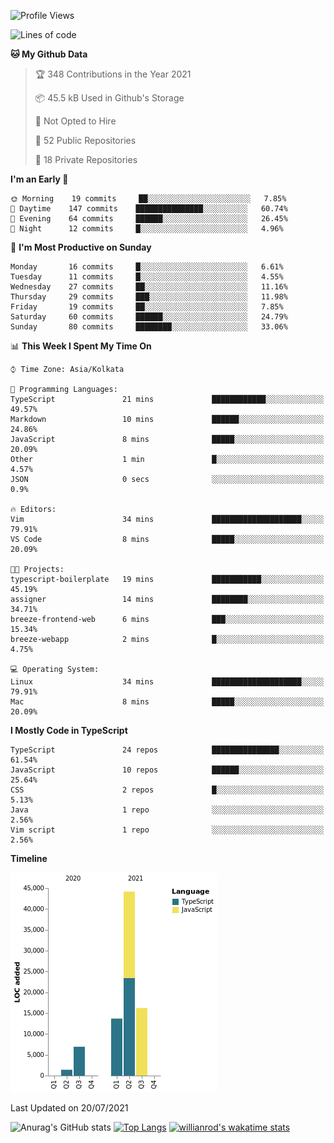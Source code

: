 <!--START_SECTION:waka-->
![Profile Views](http://img.shields.io/badge/Profile%20Views-1-blue)

![Lines of code](https://img.shields.io/badge/From%20Hello%20World%20I%27ve%20Written-82541%20lines%20of%20code-blue)

**🐱 My Github Data** 

> 🏆 348 Contributions in the Year 2021
 > 
> 📦 45.5 kB Used in Github's Storage 
 > 
> 🚫 Not Opted to Hire
 > 
> 📜 52 Public Repositories 
 > 
> 🔑 18 Private Repositories  
 > 
**I'm an Early 🐤** 

```text
🌞 Morning    19 commits     ██░░░░░░░░░░░░░░░░░░░░░░░   7.85% 
🌆 Daytime    147 commits    ███████████████░░░░░░░░░░   60.74% 
🌃 Evening    64 commits     ██████░░░░░░░░░░░░░░░░░░░   26.45% 
🌙 Night      12 commits     █░░░░░░░░░░░░░░░░░░░░░░░░   4.96%

```
📅 **I'm Most Productive on Sunday** 

```text
Monday       16 commits     █░░░░░░░░░░░░░░░░░░░░░░░░   6.61% 
Tuesday      11 commits     █░░░░░░░░░░░░░░░░░░░░░░░░   4.55% 
Wednesday    27 commits     ██░░░░░░░░░░░░░░░░░░░░░░░   11.16% 
Thursday     29 commits     ███░░░░░░░░░░░░░░░░░░░░░░   11.98% 
Friday       19 commits     ██░░░░░░░░░░░░░░░░░░░░░░░   7.85% 
Saturday     60 commits     ██████░░░░░░░░░░░░░░░░░░░   24.79% 
Sunday       80 commits     ████████░░░░░░░░░░░░░░░░░   33.06%

```


📊 **This Week I Spent My Time On** 

```text
⌚︎ Time Zone: Asia/Kolkata

💬 Programming Languages: 
TypeScript               21 mins             ████████████░░░░░░░░░░░░░   49.57% 
Markdown                 10 mins             ██████░░░░░░░░░░░░░░░░░░░   24.86% 
JavaScript               8 mins              █████░░░░░░░░░░░░░░░░░░░░   20.09% 
Other                    1 min               █░░░░░░░░░░░░░░░░░░░░░░░░   4.57% 
JSON                     0 secs              ░░░░░░░░░░░░░░░░░░░░░░░░░   0.9%

🔥 Editors: 
Vim                      34 mins             ████████████████████░░░░░   79.91% 
VS Code                  8 mins              █████░░░░░░░░░░░░░░░░░░░░   20.09%

🐱‍💻 Projects: 
typescript-boilerplate   19 mins             ███████████░░░░░░░░░░░░░░   45.19% 
assigner                 14 mins             ████████░░░░░░░░░░░░░░░░░   34.71% 
breeze-frontend-web      6 mins              ███░░░░░░░░░░░░░░░░░░░░░░   15.34% 
breeze-webapp            2 mins              █░░░░░░░░░░░░░░░░░░░░░░░░   4.75%

💻 Operating System: 
Linux                    34 mins             ████████████████████░░░░░   79.91% 
Mac                      8 mins              █████░░░░░░░░░░░░░░░░░░░░   20.09%

```

**I Mostly Code in TypeScript** 

```text
TypeScript               24 repos            ███████████████░░░░░░░░░░   61.54% 
JavaScript               10 repos            ██████░░░░░░░░░░░░░░░░░░░   25.64% 
CSS                      2 repos             █░░░░░░░░░░░░░░░░░░░░░░░░   5.13% 
Java                     1 repo              ░░░░░░░░░░░░░░░░░░░░░░░░░   2.56% 
Vim script               1 repo              ░░░░░░░░░░░░░░░░░░░░░░░░░   2.56%

```


**Timeline**

![Chart not found](https://raw.githubusercontent.com/wise-introvert/wise-introvert/master/charts/bar_graph.png) 


 Last Updated on 20/07/2021
<!--END_SECTION:waka-->
![Anurag's GitHub stats](https://github-readme-stats.vercel.app/api?username=wise-introvert&count_private=true&show_icons=true)
[![Top Langs](https://github-readme-stats.vercel.app/api/top-langs/?username=wise-introvert&langs_count=10)](https://github.com/anuraghazra/github-readme-stats)
[![willianrod's wakatime stats](https://github-readme-stats.vercel.app/api/wakatime?username=wiseintrovert)](https://github.com/anuraghazra/github-readme-stats)
